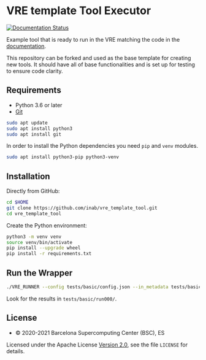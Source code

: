 # VRE template Tool Executor

[![Documentation Status](https://readthedocs.org/projects/vre-template-tool/badge/?version=latest)](https://vre-template-tool.readthedocs.io/en/latest/?badge=latest)

Example tool that is ready to run in the VRE matching the code in the [documentation](https://vre-template-tool.readthedocs.io/en/latest/?badge=latest).

This repository can be forked and used as the base template for creating new tools. It should have all of base
functionalities and is set up for testing to ensure code clarity.

## Requirements

- Python 3.6 or later
- [Git](https://git-scm.com/downloads)

```bash
sudo apt update
sudo apt install python3
sudo apt install git
```

In order to install the Python dependencies you need `pip` and `venv` modules.

```bash
sudo apt install python3-pip python3-venv
```

## Installation

Directly from GitHub:

```bash
cd $HOME
git clone https://github.com/inab/vre_template_tool.git
cd vre_template_tool
```

Create the Python environment:

```bash
python3 -m venv venv
source venv/bin/activate
pip install --upgrade wheel
pip install -r requirements.txt
```

## Run the Wrapper

```bash
./VRE_RUNNER --config tests/basic/config.json --in_metadata tests/basic/in_metadata.json --out_metadata out_metadata.json --log_file VRE_RUNNER.log
```

Look for the results in `tests/basic/run000/`.

## License
* © 2020-2021 Barcelona Supercomputing Center (BSC), ES

Licensed under the Apache License [Version 2.0](https://www.apache.org/licenses/LICENSE-2.0), see the file `LICENSE` for details.

